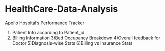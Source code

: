 # HealthCare-Data-Analysis
Apollo Hospital’s Performance Tracker
1) Patient Info according to Patient_id
2) Billing Information
3)Bed Occupancy Breakdown
4)Overall feedback for Doctor
5)Diagnosis-wise Stats
6)Billing vs Insurance Stats
